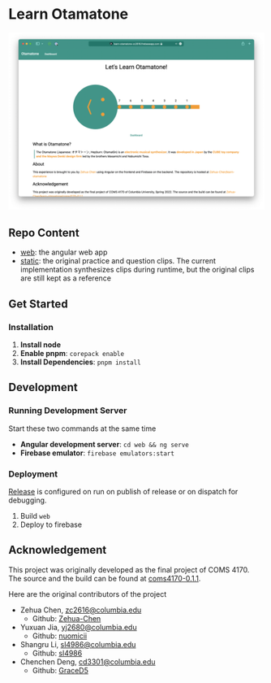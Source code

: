 # Learn Otamatone

![Screenshot](Screenshot.png)

## Repo Content

- [web](web/): the angular web app
- [static](static/): the original practice and question clips. The current
  implementation synthesizes clips during runtime, but the original clips are
  still kept as a reference

## Get Started

### Installation

1. **Install node**
2. **Enable pnpm**: `corepack enable`
3. **Install Dependencies**: `pnpm install`

## Development

### Running Development Server

Start these two commands at the same time

- **Angular development server**: `cd web && ng serve`
- **Firebase emulator**: `firebase emulators:start`

### Deployment

[Release](.github/workflows/release.yml) is configured on run on publish of
release or on dispatch for debugging.

1. Build `web`
2. Deploy to firebase

## Acknowledgement

This project was originally developed as the final project of COMS 4170. The
source and the build can be found at
[coms4170-0.1.1](https://github.com/Zehua-Chen/learn-otamatone/releases/tag/coms4170-0.1.1).

Here are the original contributors of the project

- Zehua Chen, zc2616@columbia.edu
  - Github: [Zehua-Chen](https://github.com/Zehua-Chen)
- Yuxuan Jia, yj2680@columbia.edu
  - Github: [nuomicii](https://github.com/nuomicii)
- Shangru Li, sl4986@columbia.edu
  - Github: [sl4986](https://github.com/sl4986)
- Chenchen Deng, cd3301@columbia.edu
  - Github: [GraceD5](https://github.com/GraceD5)
